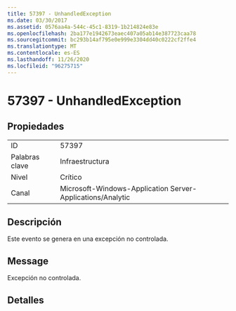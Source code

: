 ```yaml
---
title: 57397 - UnhandledException
ms.date: 03/30/2017
ms.assetid: 0576aa4a-544c-45c1-8319-1b214824e83e
ms.openlocfilehash: 2ba177e1942673eaec407a05ab14e387723caa78
ms.sourcegitcommit: bc293b14af795e0e999e3304dd40c0222cf2ffe4
ms.translationtype: MT
ms.contentlocale: es-ES
ms.lasthandoff: 11/26/2020
ms.locfileid: "96275715"
---
```

# <a name="57397---unhandledexception"></a>57397 - UnhandledException

## <a name="properties"></a>Propiedades  
  
|||  
|-|-|  
|ID|57397|  
|Palabras clave|Infraestructura|  
|Nivel|Crítico|  
|Canal|Microsoft-Windows-Application Server-Applications/Analytic|  
  
## <a name="description"></a>Descripción  

 Este evento se genera en una excepción no controlada.  
  
## <a name="message"></a>Message  

 Excepción no controlada.  
  
## <a name="details"></a>Detalles
